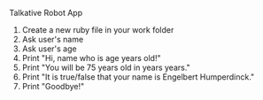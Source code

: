 Talkative Robot App

1. Create a new ruby file in your work folder
2. Ask user's name
3. Ask user's age
4. Print "Hi, name who is age years old!"
5. Print "You will be 75 years old in years years."
6. Print "It is true/false that your name is Engelbert Humperdinck."
7. Print "Goodbye!"